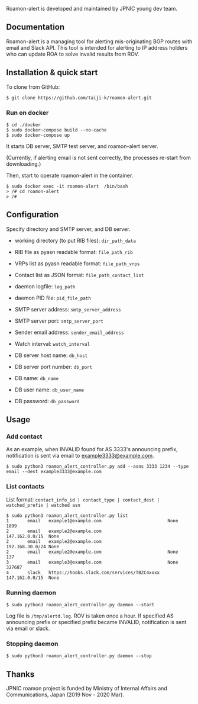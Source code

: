 Roamon-alert is developed and maintained by JPNIC young dev team.

## Documentation

Roamon-alert is a managing tool for alerting mis-originating BGP routes with email and Slack API. This tool is intended for alerting to IP address holders who can update ROA to solve invalid results from ROV.

## Installation & quick start

To clone from GitHub:
```shell
$ git clone https://github.com/taiji-k/roamon-alert.git
```

### Run on docker

```
$ cd ./docker
$ sudo docker-compose build --no-cache
$ sudo docker-compose up
```

It starts DB server, SMTP test server, and roamon-alert server.

(Currently, if alerting email is not sent correctly, the processes re-start from downloading.)

Then, start to operate roamon-alert in the container.
```
$ sudo docker exec -it roamon-alert  /bin/bash
> /# cd roamon-alert
> /# 
```

## Configuration

Specify directory and SMTP server, and DB server.

* working directory (to put RIB files): `dir_path_data`
* RIB file as pyasn readable format: `file_path_rib`
* VRPs list as pyasn readable format: `file_path_vrps`

* Contact list as JSON format: `file_path_contact_list`
* daemon logfile: `log_path`
* daemon PID file: `pid_file_path`
* SMTP server address: `smtp_server_address`
* SMTP server port: `smtp_server_port`
* Sender email address: `sender_email_address`
* Watch interval: `watch_interval`

* DB server host name: `db_host`
* DB server port number: `db_port`
* DB name: `db_name`
* DB user name: `db_user_name`
* DB password: `db_password`

## Usage

### Add contact

As an example, when INVALID found for AS 3333's announcing prefix, notification is sent via email to example3333@example.com.
```
$ sudo python3 roamon_alert_controller.py add --asns 3333 1234 --type email --dest example3333@example.com
```

### List contacts
List format:
`contact_info_id | contact_type | contact_dest | watched_prefix | watched asn`

```
$ sudo python3 roamon_alert_controller.py list
1       email   example1@example.com                         None            1899    
2       email   example2@example.com                         147.162.0.0/15  None    
2       email   example2@example.com                         192.168.30.0/24 None         
2       email   example2@example.com                         None            137
3       email   example3@example.com                         None            327687  
4       slack   https://hooks.slack.com/services/TBZC4xxxx   147.162.0.0/15  None  
```

### Running daemon

```
$ sudo python3 roamon_alert_controller.py daemon --start 
```

Log file is `/tmp/alertd.log`.
ROV is taken once a hour.
If specified AS announcing prefix or specified prefix became INVALID, notification is sent via email or slack.

### Stopping daemon

```
$ sudo python3 roamon_alert_controller.py daemon --stop
```

## Thanks

JPNIC roamon project is funded by Ministry of Internal Affairs and Communications, Japan (2019 Nov - 2020 Mar).
